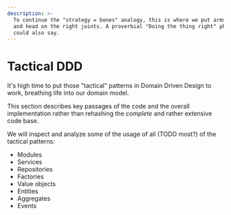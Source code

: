 ```yaml
---
description: >-
  To continue the "strategy = bones" analogy, this is where we put arms and legs
  and head on the right joints. A proverbial "Doing the thing right" phase, we
  could also say.
---
```


# Tactical DDD

It's high time to put those "tactical" patterns in Domain Driven Design to work, breathing life into our domain model.

This section describes key passages of the code and the overall implementation rather than rehashing the _complete_ and rather extensive code base.

We will inspect and analyze some of the usage of all (TODO most?) of the tactical patterns:

* Modules
* Services
* Repositories
* Factories
* Value objects
* Entities
* Aggregates
* Events
